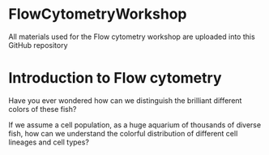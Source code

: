 # FlowCytometryWorkshop
All materials used for the Flow cytometry workshop are uploaded into this GitHub repository

# Introduction to Flow cytometry
Have you ever wondered how can we distinguish the brilliant different colors of these fish? 

If we assume a cell population, as a huge aquarium of thousands of diverse fish, how can we understand the colorful distribution of different cell lineages and cell types?
